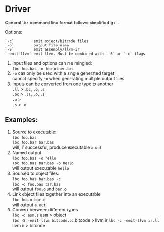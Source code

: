 Driver
======

General `lbc` command line format follows simplified g++.

Options:

    `-c`         emit object/bitcode files
    `-o`         output file name
    `-S`         emit assembly/llvm-ir
    `-emit-llvm` emit llvm. Must be combined with `-S` or `-c` flags

1. Input files and options can me mingled: \
    `lbc foo.bas -o foo other.bas`
2. `-o` can only be used with a single generated target \
    cannot specify -o when generating multiple output files
3. Inputs can be converted from one type to another \
   `.ll` > `.bc`, `.o`, `.s` \
   `.bc` > `.ll`, `.o`, `.s` \
   `.o`  >  \
   `.s`  > `.o` 

Examples:
---------
1. Source to executable: \
    `lbc foo.bas` \
    `lbc foo.bar bar.bas` \
    will, if successful, produce executable `a.out`
2. Named output \
    `lbc foo.bas -o hello` \
    `lbc foo.bas bar.bas -o hello` \
    will output executable `hello`
3. Sourced to object files: \
    `lbc foo.bas bar.bas -c` \
    `lbc -c foo.bas bar.bas` \
    will output `foo.o` and `bar.o`
4. Link object files together into an executable \
    `lbc foo.o bar.o` \
    will output `a.out`
5. Convert between different types \
    `lbc -c asm.s` asm > object \
    `lbc -S -emit-llvm bitcode.bc` bitcode > llvm ir
    `lbc -c -emit-llvm ir.ll` llvm ir > bitcode
